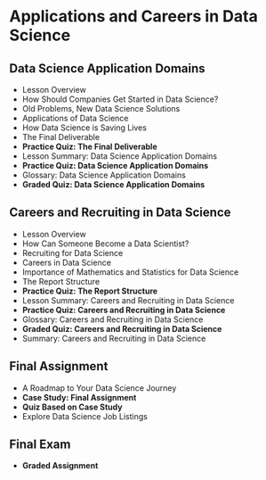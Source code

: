 # Applications and Careers in Data Science

## Data Science Application Domains
- Lesson Overview
- How Should Companies Get Started in Data Science?
- Old Problems, New Data Science Solutions
- Applications of Data Science
- How Data Science is Saving Lives
- The Final Deliverable
- **Practice Quiz: The Final Deliverable**
- Lesson Summary: Data Science Application Domains
- **Practice Quiz: Data Science Application Domains**
- Glossary: Data Science Application Domains
- **Graded Quiz: Data Science Application Domains**

## Careers and Recruiting in Data Science
- Lesson Overview
- How Can Someone Become a Data Scientist?
- Recruiting for Data Science
- Careers in Data Science
- Importance of Mathematics and Statistics for Data Science
- The Report Structure
- **Practice Quiz: The Report Structure**
- Lesson Summary: Careers and Recruiting in Data Science
- **Practice Quiz: Careers and Recruiting in Data Science**
- Glossary: Careers and Recruiting in Data Science
- **Graded Quiz: Careers and Recruiting in Data Science**
- Summary: Careers and Recruiting in Data Science

## Final Assignment
- A Roadmap to Your Data Science Journey
- **Case Study: Final Assignment**
- **Quiz Based on Case Study**
- Explore Data Science Job Listings

## Final Exam
- **Graded Assignment**
